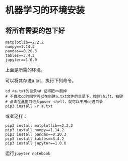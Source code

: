 # 机器学习的环境安装

## 将所有需要的包下好

```shell
matplotlib==2.2.2
numpy==1.14.2
pandas==0.20.3
tables==3.4.2
jupyter==1.0.0

```

上面是所需的环境。

可以将其存进a.txt，执行下列命令。

```shell
cd <a.txt的目录># 记得把<>删掉
# 不喜欢cd的同学可以在创建a.txt文件的目录下，按住shift，右键
# 点击在此窗口进入power shell，就可以不用cd进目录
pip3 install -r a.txt
```

或者这样：

```shell
pip3 install matplotlib==2.2.2
pip3 install numpy==1.14.2
pip3 install pandas==0.20.3
pip3 install tables==3.4.2
pip3 install jupyter==1.0.0

```

运行`jupyter notebook`

